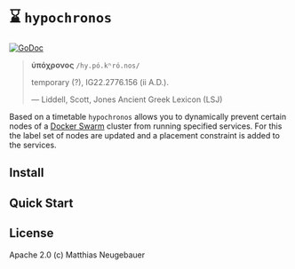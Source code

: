 # :hourglass: `hypochronos`

[![GoDoc](https://godoc.org/github.com/mtneug/hypochronos?status.png)](https://godoc.org/github.com/mtneug/hypochronos)

> **ὑπόχρονος** `/hy.pó.kʰró.nos/`  
>
> temporary (?), IG22.2776.156 (ii A.D.).
>
> — Liddell, Scott, Jones Ancient Greek Lexicon (LSJ)

Based on a timetable `hypochronos` allows you to dynamically prevent certain nodes of a [Docker Swarm](https://docs.docker.com/engine/swarm/) cluster from running specified services. For this the label set of nodes are updated and a placement constraint is added to the services.

## Install

<!-- TODO: Add content -->

## Quick Start

<!-- TODO: Add content -->

## License

Apache 2.0 (c) Matthias Neugebauer
